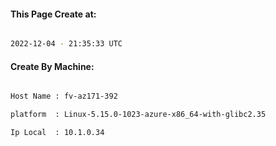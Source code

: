 
   
#### This Page Create at:

```bash

2022-12-04 - 21:35:33 UTC

```

#### Create By Machine:

```bash

Host Name : fv-az171-392

platform  : Linux-5.15.0-1023-azure-x86_64-with-glibc2.35

Ip Local  : 10.1.0.34

```

